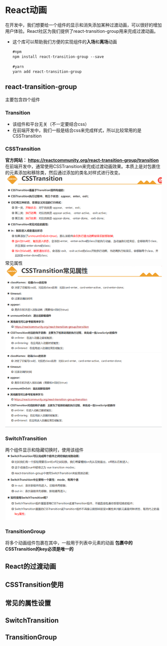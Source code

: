 # React动画
在开发中，我们想要给一个组件的显示和消失添加某种过渡动画，可以很好的增加用户体验。React社区为我们提供了react-transition-group用来完成过渡动画。
* 这个库可以帮助我们方便的实现组件的**入场**和**离场**动画
    ````
    #npm
    npm install react-transition-group --save

    #yarn
    yarn add react-transition-group
    ````
## react-transition-group
主要包含四个组件

### Transition
* 该组件和平台无关（不一定要结合css）
* 在前端开发中，我们一般是结合css来完成样式，所以比较常用的是CSSTransition
### CSSTransition
**官方网站： https://reactcommunity.org/react-transition-group/transition**
在前端开发中，通常使用CSSTransition来完成过渡动画效果。本质上是对包裹住的元素添加和移除类，然后通过添加的类名对样式进行改变。
![alt Csstransition](./pics/CSSTransition.png)
常见属性
![alt CSSTransition常见属性1](./pics/CSSTransition常见属性1.png)
![alt CSSTransition常见属性2](./pics/CSSTransition常见属性2.png)
### SwitchTransition
两个组件显示和隐藏切换时，使用该组件
![alt SwitchTransition](./pics/SwitchTransition.png)
### TransitionGroup
将多个动画组件包裹在其中，一般用于列表中元素的动画
**包裹中的CSSTransition的key必须是唯一的**
## React的过渡动画

## CSSTransition使用

## 常见的属性设置

## SwitchTransition

## TransitionGroup